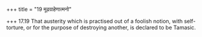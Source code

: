 +++
title = "19 मूढग्राहेणात्मनो"

+++
17.19 That austerity which is practised out of a foolish notion, with
self-torture, or for the purpose of destroying another, is declared to
be Tamasic.

